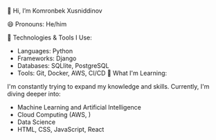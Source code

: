 👋 Hi, I’m Komronbek Xusniddinov

😄 Pronouns: He/him

🚀 Technologies & Tools I Use:

- Languages: Python
- Frameworks: Django
- Databases: SQLlite, PostgreSQL
- Tools: Git, Docker, AWS, CI/CD
🌱 What I'm Learning:

I'm constantly trying to expand my knowledge and skills. Currently, I'm diving deeper into:

- Machine Learning and Artificial Intelligence
- Cloud Computing (AWS, )
- Data Science
- HTML, CSS, JavaScript, React
